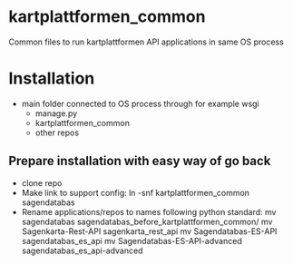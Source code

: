 # kartplattformen_common
Common files to run kartplattformen API applications in same OS process
# Installation
- main folder connected to OS process through for example wsgi
  - manage.py
  - kartplattformen_common
  - other repos
## Prepare installation with easy way of go back
- clone repo
- Make link to support config:
ln -snf kartplattformen_common sagendatabas
- Rename applications/repos to names following python standard:
mv sagendatabas sagendatabas_before_kartplattformen_common/
mv Sagenkarta-Rest-API sagenkarta_rest_api
mv Sagendatabas-ES-API sagendatabas_es_api
mv Sagendatabas-ES-API-advanced sagendatabas_es_api-advanced
